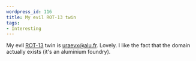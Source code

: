 ```yaml
--- 
wordpress_id: 116
title: My evil ROT-13 twin
tags: 
- Interesting
---
```

My evil <a href="http://en.wikipedia.org/wiki/ROT13">ROT-13</a> twin is <a href="mailto:uraevx@alu.fr">uraevx@alu.fr</a>. Lovely. I like the fact that the domain actually exists (it's an aluminium foundry).
